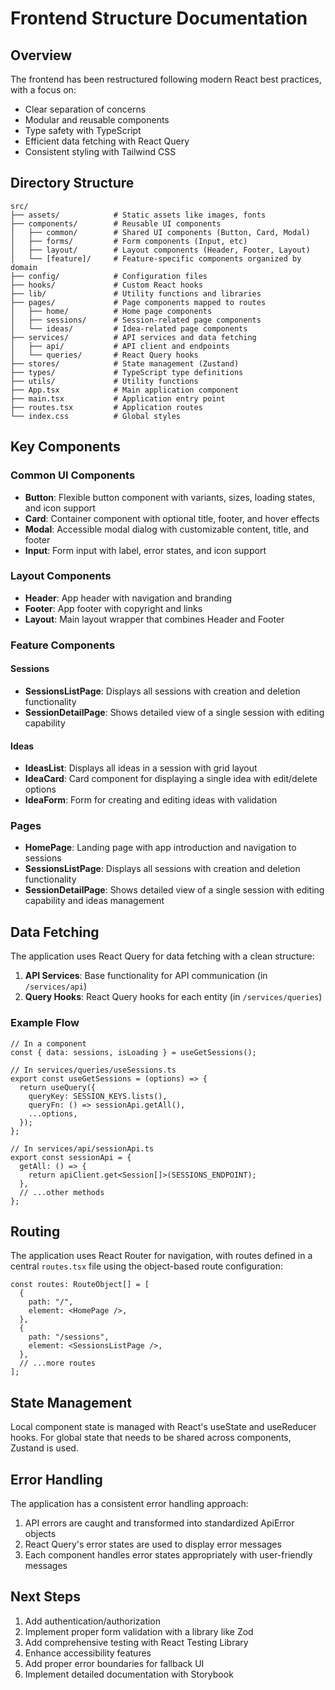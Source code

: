 # Frontend Structure Documentation

## Overview

The frontend has been restructured following modern React best practices, with a focus on:

- Clear separation of concerns
- Modular and reusable components
- Type safety with TypeScript
- Efficient data fetching with React Query
- Consistent styling with Tailwind CSS

## Directory Structure

```
src/
├── assets/            # Static assets like images, fonts
├── components/        # Reusable UI components
│   ├── common/        # Shared UI components (Button, Card, Modal)
│   ├── forms/         # Form components (Input, etc)
│   ├── layout/        # Layout components (Header, Footer, Layout)
│   └── [feature]/     # Feature-specific components organized by domain
├── config/            # Configuration files
├── hooks/             # Custom React hooks
├── lib/               # Utility functions and libraries
├── pages/             # Page components mapped to routes
│   ├── home/          # Home page components
│   ├── sessions/      # Session-related page components
│   └── ideas/         # Idea-related page components
├── services/          # API services and data fetching
│   ├── api/           # API client and endpoints
│   └── queries/       # React Query hooks
├── stores/            # State management (Zustand)
├── types/             # TypeScript type definitions
├── utils/             # Utility functions
├── App.tsx            # Main application component
├── main.tsx           # Application entry point
├── routes.tsx         # Application routes
└── index.css          # Global styles
```

## Key Components

### Common UI Components

- **Button**: Flexible button component with variants, sizes, loading states, and icon support
- **Card**: Container component with optional title, footer, and hover effects
- **Modal**: Accessible modal dialog with customizable content, title, and footer
- **Input**: Form input with label, error states, and icon support

### Layout Components

- **Header**: App header with navigation and branding
- **Footer**: App footer with copyright and links
- **Layout**: Main layout wrapper that combines Header and Footer

### Feature Components

#### Sessions

- **SessionsListPage**: Displays all sessions with creation and deletion functionality
- **SessionDetailPage**: Shows detailed view of a single session with editing capability

#### Ideas

- **IdeasList**: Displays all ideas in a session with grid layout
- **IdeaCard**: Card component for displaying a single idea with edit/delete options
- **IdeaForm**: Form for creating and editing ideas with validation

### Pages

- **HomePage**: Landing page with app introduction and navigation to sessions
- **SessionsListPage**: Displays all sessions with creation and deletion functionality
- **SessionDetailPage**: Shows detailed view of a single session with editing capability and ideas management

## Data Fetching

The application uses React Query for data fetching with a clean structure:

1. **API Services**: Base functionality for API communication (in `/services/api`)
2. **Query Hooks**: React Query hooks for each entity (in `/services/queries`)

### Example Flow

```tsx
// In a component
const { data: sessions, isLoading } = useGetSessions();

// In services/queries/useSessions.ts
export const useGetSessions = (options) => {
  return useQuery({
    queryKey: SESSION_KEYS.lists(),
    queryFn: () => sessionApi.getAll(),
    ...options,
  });
};

// In services/api/sessionApi.ts
export const sessionApi = {
  getAll: () => {
    return apiClient.get<Session[]>(SESSIONS_ENDPOINT);
  },
  // ...other methods
};
```

## Routing

The application uses React Router for navigation, with routes defined in a central `routes.tsx` file using the object-based route configuration:

```tsx
const routes: RouteObject[] = [
  {
    path: "/",
    element: <HomePage />,
  },
  {
    path: "/sessions",
    element: <SessionsListPage />,
  },
  // ...more routes
];
```

## State Management

Local component state is managed with React's useState and useReducer hooks. For global state that needs to be shared across components, Zustand is used.

## Error Handling

The application has a consistent error handling approach:

1. API errors are caught and transformed into standardized ApiError objects
2. React Query's error states are used to display error messages
3. Each component handles error states appropriately with user-friendly messages

## Next Steps

1. Add authentication/authorization
2. Implement proper form validation with a library like Zod
3. Add comprehensive testing with React Testing Library
4. Enhance accessibility features
5. Add proper error boundaries for fallback UI
6. Implement detailed documentation with Storybook
